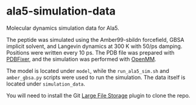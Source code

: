 # ala5-simulation-data
Molecular dynamics simulation data for Ala5.

The peptide was simulated using the Amber99-sbildn forcefield, GBSA implicit solvent, and Langevin dynamics at 300 K with 50/ps damping. Positions were written every 10 ps. The PDB file was prepared with [PDBFixer](https://github.com/pandegroup/pdbfixer), and the simulation was performed with [OpenMM](http://openmm.org/).

The model is located under `model`, while the `run_ala5_sim.sh` and `amber_gbsa.py` scripts were used to run the simulation.  The data itself is located under `simulation_data`.

You will need to install the Git [Large File Storage](https://git-lfs.github.com/) plugin to clone the repo. 

